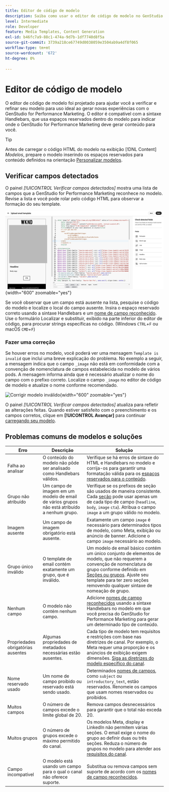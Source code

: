 ```yaml
---
title: Editor de código de modelo
description: Saiba como usar o editor de código de modelo no GenStudio for Performance Marketing.
level: Intermediate
role: Developer
feature: Media Templates, Content Generation
exl-id: b46fc7a9-88c1-474a-9d7b-1df7740d8f5a
source-git-commit: 3739a218ce67749d0038059e3504ab9a4df8f065
workflow-type: tm+mt
source-wordcount: '672'
ht-degree: 0%

---
```


# Editor de código de modelo

O editor de código de modelo foi projetado para ajudar você a verificar e refinar seu modelo para uso ideal ao gerar novas experiências com o GenStudio for Performance Marketing. O editor é compatível com a sintaxe Handlebars, que usa espaços reservados dentro do modelo para indicar onde o GenStudio for Performance Marketing deve gerar conteúdo para você.

>[!TIP]
>
>Antes de carregar o código HTML do modelo na exibição [!DNL Content] _Modelos_, prepare o modelo inserindo os espaços reservados para conteúdo definidos na orientação [Personalizar modelos](customize-template.md).

## Verificar campos detectados

O painel _[!UICONTROL Verificar campos detectados]_ mostra uma lista de campos que a GenStudio for Performance Marketing reconhece no modelo. Revise a lista e você pode rolar pelo código HTML para observar a formação do seu template.

![Modo de exibição do editor de código](/help/assets/template-detected-fields.png "Verificar campos detectados"){width="600" zoomable="yes"}

Se você observar que um campo está ausente na lista, pesquise o código do modelo e localize o local do campo ausente. Insira o espaço reservado correto usando a sintaxe Handlebars e um [nome de campo reconhecido](/help/user-guide/content/customize-template.md#recognized-field-names). Use o formulário Localizar e substituir, exibido na parte inferior do editor de código, para procurar strings específicas no código. (Windows `CTRL`+`F` ou macOS `CMD`+`F`)

### Fazer uma correção

Se houver erros no modelo, você poderá ver uma mensagem `Template is invalid` que inclui uma breve explicação do problema. No exemplo a seguir, a mensagem indica que o campo `_image` não está em conformidade com a convenção de nomenclatura de campos estabelecida no modelo de vários pods. A mensagem informa ainda que é necessário atualizar o nome do campo com o prefixo correto. Localize o campo `_image` no editor de código de modelo e atualize o nome conforme recomendado.

![Corrigir modelo inválido](/help/assets/animation/template-code-editor.gif){width="600" zoomable="yes"}

O painel _[!UICONTROL Verificar campos detectados]_ atualiza para refletir as alterações feitas. Quando estiver satisfeito com o preenchimento e os campos corretos, clique em **[!UICONTROL Avançar]** para continuar [carregando seu modelo](/help/user-guide/content/use-templates.md#add-a-template).

## Problemas comuns de modelos e soluções

| **Erro** | **Descrição** | **Solução** |
|-----------------------------|---------------------------------------------------------------------------------|-----------------------------------------------------------------------------------------------|
| Falha ao analisar | O conteúdo do modelo não pôde ser analisado como Handlebars válidos. | Verifique se há erros de sintaxe do HTML e Handlebars no modelo e corrija-os para garantir uma formatação válida para os [espaços reservados para o conteúdo](/help/user-guide/content/customize-template.md#content-placeholders). |
| Grupo não atribuído | Um campo de imagem em um modelo de email de vários grupos não está atribuído a nenhum grupo. | Verifique se os prefixos de seção são usados de maneira consistente. Cada [seção](/help/user-guide/content/customize-template.md#sections-or-groups) pode usar apenas um de cada tipo de campo (`headline`, `body`, `image` `cta`). Atribua o campo `image` a um grupo válido no modelo. |
| Imagem ausente | Um campo de imagem obrigatório está ausente. | Exatamente um campo `image` é necessário para determinados tipos de modelo, como Meta, exibição ou anúncio de banner. Adicione o campo `image` necessário ao modelo. |
| Grupo único inválido | O template de email contém exatamente um grupo, que é inválido. | Um modelo de email básico contém um único conjunto de elementos de modelo, que não requerem a convenção de nomenclatura de grupo conforme definido em [Seções ou grupos](/help/user-guide/content/customize-template.md#sections-or-groups). Ajuste seu template para ter zero seções removendo qualquer sintaxe de nomeação de grupo. |
| Nenhum campo | O modelo não contém nenhum campo. | Adicione [nomes de campo reconhecidos](/help/user-guide/content/customize-template.md#recognized-field-names) usando a sintaxe Handlebars no modelo em que você precisa do GenStudio for Performance Marketing para gerar um determinado tipo de conteúdo. |
| Propriedades obrigatórias ausentes | Algumas propriedades de metadados necessárias estão ausentes. | Cada tipo de modelo tem requisitos e restrições com base nas diretrizes de canal. Por exemplo, o Meta requer uma proporção e os anúncios de exibição exigem dimensões. [Siga as diretrizes do modelo específico do canal](/help/user-guide/content/best-practices-for-templates.md#follow-channel-specific-template-guidelines). |
| Nome reservado usado | Um nome de campo proibido ou reservado está sendo usado. | Determinados [nomes de campos](/help/user-guide/content/customize-template.md#recognized-field-names), como `subject` ou `introductory_text`, estão reservados. Renomeie os campos que usam nomes reservados ou proibidos. |
| Muitos campos | O número de campos excede o limite global de 20. | Remova campos desnecessários para garantir que o total não exceda 20. |
| Muitos grupos | O número de grupos excede o máximo permitido do canal. | Os modelos Meta, display e LinkedIn não permitem várias seções. O email exige o nome do grupo ao definir duas ou três seções. Reduza o número de grupos no modelo para atender aos [requisitos do canal](/help/user-guide/content/best-practices-for-templates.md#follow-channel-specific-template-guidelines). |
| Campo incompatível | O modelo está usando um campo para o qual o canal não oferece suporte. | Substitua ou remova campos sem suporte de acordo com os [nomes de campo reconhecidos](/help/user-guide/content/customize-template.md#recognized-field-names). |

